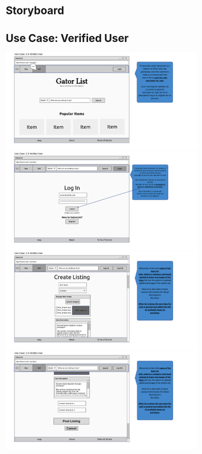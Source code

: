 # Storyboard
# Use Case: Verified User

![](sell1v2.png)
![](sell2v2.png)
![](sell3v2.png)
![](sell4v2.png)

